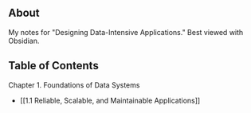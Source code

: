 ## About
My notes for "Designing Data-Intensive Applications." Best viewed with Obsidian.

## Table of Contents
Chapter 1. Foundations of Data Systems
 * [[1.1 Reliable, Scalable, and Maintainable Applications]]